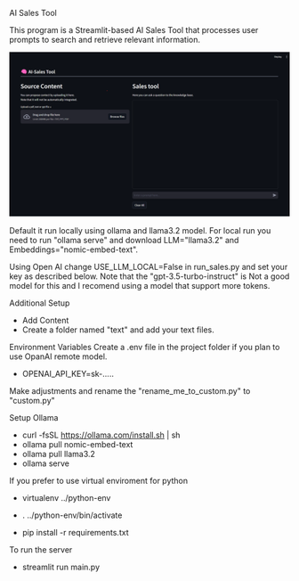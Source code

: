AI Sales Tool

This program is a Streamlit-based AI Sales Tool that processes user prompts to search and retrieve relevant information.

![Screenshoot](picture/Screenshot.png)

Default it run locally using ollama and llama3.2 model. For local run you need to run "ollama serve" and download LLM="llama3.2" and Embeddings="nomic-embed-text". 

Using Open AI change USE_LLM_LOCAL=False in run_sales.py and set your key as described below. 
Note that the "gpt-3.5-turbo-instruct" is Not a good model for this and I recomend using a model that support more tokens.

Additional Setup
* Add Content
* Create a folder named "text\" and add your text files.

Environment Variables
Create a .env file in the project folder if you plan to use OpanAI remote model. 
* OPENAI_API_KEY=sk-.....

Make adjustments and rename the "rename_me_to_custom.py" to "custom.py" 

Setup Ollama
* curl -fsSL https://ollama.com/install.sh | sh
* ollama pull nomic-embed-text
* ollama pull llama3.2
* ollama serve

If you prefer to use virtual enviroment for python
* virtualenv ../python-env
* . ../python-env/bin/activate

* pip install -r requirements.txt

To run the server
* streamlit run main.py
